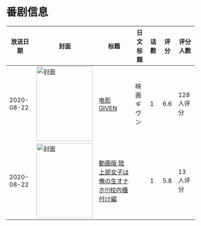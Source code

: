 # 番剧信息

|放送日期|封面|标题|日文标题|话数|评分|评分人数|
|---|---|---|---|---|---|---|
|2020-08-22|<img src="//lain.bgm.tv/pic/cover/c/14/fc/290993_3cgLG.jpg" alt="封面" style="width:150px;height:200px;object-fit:cover;">|[电影 GIVEN](https://bangumi.tv/subject/290993)|映画 ギヴン|1|6.6|128人评分|
|2020-08-22|<img src="/img/no_icon_subject.png" alt="封面" style="width:150px;height:200px;object-fit:cover;">|[動画版 陸上部女子は俺の生オナホ!!!校内種付け編](https://bangumi.tv/subject/315805)||1|5.8|13人评分|
